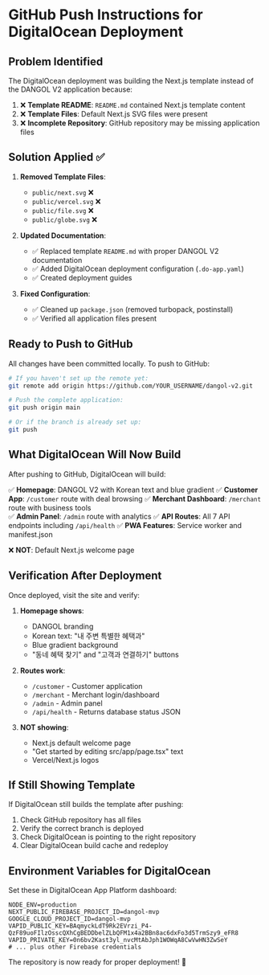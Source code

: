 # GitHub Push Instructions for DigitalOcean Deployment

## Problem Identified

The DigitalOcean deployment was building the Next.js template instead of the DANGOL V2 application because:

1. ❌ **Template README**: `README.md` contained Next.js template content
2. ❌ **Template Files**: Default Next.js SVG files were present
3. ❌ **Incomplete Repository**: GitHub repository may be missing application files

## Solution Applied ✅

1. **Removed Template Files**:
   - `public/next.svg` ❌ 
   - `public/vercel.svg` ❌
   - `public/file.svg` ❌  
   - `public/globe.svg` ❌

2. **Updated Documentation**:
   - ✅ Replaced template `README.md` with proper DANGOL V2 documentation
   - ✅ Added DigitalOcean deployment configuration (`.do-app.yaml`)
   - ✅ Created deployment guides

3. **Fixed Configuration**:
   - ✅ Cleaned up `package.json` (removed turbopack, postinstall)
   - ✅ Verified all application files present

## Ready to Push to GitHub

All changes have been committed locally. To push to GitHub:

```bash
# If you haven't set up the remote yet:
git remote add origin https://github.com/YOUR_USERNAME/dangol-v2.git

# Push the complete application:
git push origin main

# Or if the branch is already set up:
git push
```

## What DigitalOcean Will Now Build

After pushing to GitHub, DigitalOcean will build:

✅ **Homepage**: DANGOL V2 with Korean text and blue gradient
✅ **Customer App**: `/customer` route with deal browsing
✅ **Merchant Dashboard**: `/merchant` route with business tools  
✅ **Admin Panel**: `/admin` route with analytics
✅ **API Routes**: All 7 API endpoints including `/api/health`
✅ **PWA Features**: Service worker and manifest.json

❌ **NOT**: Default Next.js welcome page

## Verification After Deployment

Once deployed, visit the site and verify:

1. **Homepage shows**: 
   - DANGOL branding
   - Korean text: "내 주변 특별한 혜택과"
   - Blue gradient background
   - "동네 혜택 찾기" and "고객과 연결하기" buttons

2. **Routes work**:
   - `/customer` - Customer application
   - `/merchant` - Merchant login/dashboard  
   - `/admin` - Admin panel
   - `/api/health` - Returns database status JSON

3. **NOT showing**:
   - Next.js default welcome page
   - "Get started by editing src/app/page.tsx" text
   - Vercel/Next.js logos

## If Still Showing Template

If DigitalOcean still builds the template after pushing:

1. Check GitHub repository has all files
2. Verify the correct branch is deployed
3. Check DigitalOcean is pointing to the right repository
4. Clear DigitalOcean build cache and redeploy

## Environment Variables for DigitalOcean

Set these in DigitalOcean App Platform dashboard:

```env
NODE_ENV=production
NEXT_PUBLIC_FIREBASE_PROJECT_ID=dangol-mvp
GOOGLE_CLOUD_PROJECT_ID=dangol-mvp
VAPID_PUBLIC_KEY=BAqmyckLdT9Rk2EVrzi_P4-QzF89uoFIlzOsscQXhCgBEDDbelZLbQFM1x4a2BBn8ac6dxFo3d5TrmSzy9_eFR8
VAPID_PRIVATE_KEY=0n6bv2Kast3yl_nvcMtAbJph1WOWqA8CwVwHN3ZwSeY
# ... plus other Firebase credentials
```

The repository is now ready for proper deployment! 🚀